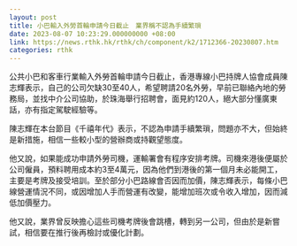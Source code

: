 ```yaml
---
layout: post
title: 小巴輸入外勞首輪申請今日截止　業界稱不認為手續繁瑣
date: 2023-08-07 10:23:29.000000000 +08:00
link: https://news.rthk.hk/rthk/ch/component/k2/1712366-20230807.htm
categories: rthk
---
```


公共小巴和客車行業輸入外勞首輪申請今日截止，香港專線小巴持牌人協會成員陳志輝表示，自己的公司欠缺30至40人，希望聘請20名外勞，早前已聯絡內地的勞務局，並找中介公司協助，於珠海舉行招聘會，面見約120人，絕大部分懂廣東話，亦有指定駕駛經驗等。

陳志輝在本台節目《千禧年代》表示，不認為申請手續繁瑣，問題亦不大，但始終是新措施，相信一些較小型的營辦商或持觀望態度。

他又說，如果能成功申請外勞司機，運輸署會有程序安排考牌。司機來港後便屬於公司僱員，預料聘用成本約3至4萬元，因為他們到港後的第一個月未必能開工，主要是考牌及接受培訓。至於部分小巴路線會否因而加價，陳志輝表示，每條小巴線營運情況不同，或因增加人手而營運有改變，能增加班次或令收入增加，因而減低加價壓力。

他又說，業界曾反映擔心這些司機考牌後會跳槽，轉到另一公司，但由於是新嘗試，相信要在推行後再檢討或優化計劃。
